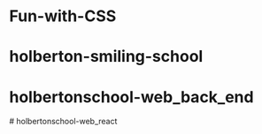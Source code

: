 # Fun-with-CSS
# holberton-smiling-school
# holbertonschool-web_back_end
#   h o l b e r t o n s c h o o l - w e b _ r e a c t  
 
